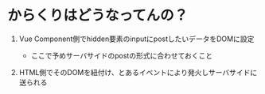 # からくりはどうなってんの？

1. Vue Component側でhidden要素のinputにpostしたいデータをDOMに設定
   - ここで予めサーバサイドのpostの形式に合わせておくこと

2. HTML側でそのDOMを紐付け、とあるイベントにより発火しサーバサイドに送られる
